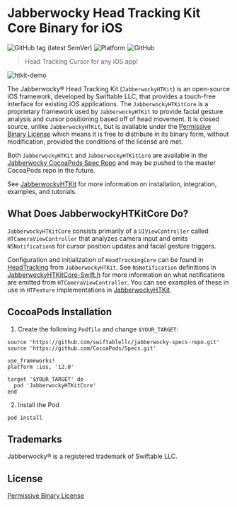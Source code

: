 # Jabberwocky Head Tracking Kit Core Binary for iOS

![GitHub tag (latest SemVer)](https://img.shields.io/github/v/tag/swiftablellc/jabberwocky-head-tracking-kit-core-ios-binary?label=release&sort=semver) ![Platform](https://img.shields.io/badge/platform-iOS-lightgrey) ![GitHub](https://img.shields.io/badge/license-Permissive%20Binary%201.0-green) 

> Head Tracking Cursor for any iOS app!

![htkit-demo](https://user-images.githubusercontent.com/6625903/82473198-d5ba2080-9a8e-11ea-9c2a-379558bf8b65.gif)

The Jabberwocky® Head Tracking Kit (`JabberwockyHTKit`) is an open-source iOS framework, developed by Swiftable LLC, that provides a touch-free interface for existing iOS applications. The `JabberwockyHTKitCore` is a proprietary framework used by `JabberwockyHTKit` to provide facial gesture analysis and cursor positioning based off of head movement. It is closed source, unlike `JabberwockyHTKit`, but is available under the [Permissive Binary License](https://www.mbed.com/en/licenses/permissive-binary-license/) which means it is free to distribute in its binary form, without modification, provided the conditions of the license are met.

Both `JabberwockyHTKit` and `JabberwockyHTKitCore` are available in the [Jabberwocky CocoaPods Spec Repo](https://github.com/swiftablellc/jabberwocky-specs-repo) and may be pushed to the master CocoaPods repo in the future.

See [JabberwockyHTKit](https://github.com/swiftablellc/jabberwocky-head-tracking-kit-ios) for more information on installation, integration, examples, and tutorials.

## What Does JabberwockyHTKitCore Do?

`JabberwockyHTKitCore` consists primarily of a `UIViewController` called `HTCameraViewController` that analyzes camera input and emits `NSNotification`s for cursor position updates and facial gesture triggers.

Configuration and initialization of `HeadTrackingCore` can be found in [HeadTracking](https://github.com/swiftablellc/jabberwocky-head-tracking-kit-ios/blob/master/JabberwockyHTKit/Configuration/HeadTracking.swift) from `JabberwockyHTKit`. See `NSNotification` definitions in [JabberwockyHTKitCore-Swift.h](https://github.com/swiftablellc/jabberwocky-head-tracking-kit-core-ios-binary/blob/master/JabberwockyHTKitCore.framework/Headers/JabberwockyHTKitCore-Swift.h) for more information on what notifications are emitted from `HTCameraViewController`. You can see examples of these in use in `HTFeature` implementations in [JabberwockyHTKit](https://github.com/swiftablellc/jabberwocky-head-tracking-kit-ios).


## CocoaPods Installation

1. Create  the following `Podfile` and change `$YOUR_TARGET`:

  ```shell script
  source 'https://github.com/swiftablellc/jabberwocky-specs-repo.git'
  source 'https://github.com/CocoaPods/Specs.git'

  use_frameworks!
  platform :ios, '12.0'

  target '$YOUR_TARGET' do
    pod 'JabberwockyHTKitCore'
  end
  ```

2. Install the Pod

  ```shell script
  pod install
  ```

## Trademarks

Jabberwocky® is a registered trademark of Swiftable LLC.

## License

[Permissive Binary License](LICENSE-permissive-binary-license-1.0.txt)
